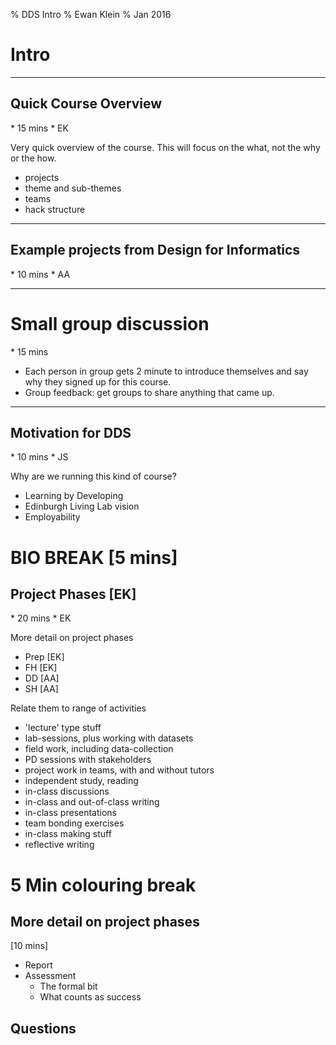 % DDS Intro
% Ewan Klein
% Jan 2016

# Intro

---

## Quick Course Overview

<div class="notes">
* 15 mins
* EK

</div>

Very quick overview of the course. This will focus on the what, not the why or the how.

* projects
* theme and sub-themes
* teams
* hack structure

---

## Example projects from Design for Informatics

<div class="notes">
* 10 mins
* AA

</div>

---

# Small group discussion

<div class="notes">
* 15 mins

</div>


* Each person in group gets 2 minute to introduce themselves and say why they signed up for this course.
* Group feedback: get groups to share anything that came up.

---

## Motivation for DDS

<div class="notes">
* 10 mins
* JS
</div>

Why are we running this kind of course?

* Learning by Developing
* Edinburgh Living Lab vision
* Employability

# BIO BREAK [5 mins]

## Project Phases [EK]

<div class="notes">
* 20 mins
* EK

</div>

More detail on project phases

* Prep [EK]
* FH [EK]
* DD [AA]
* SH [AA]

Relate them to range of activities

* 'lecture' type stuff
* lab-sessions, plus working with datasets
* field work, including data-collection
* PD sessions with stakeholders
* project work in teams, with and without tutors
* independent study, reading
* in-class discussions
* in-class and out-of-class writing
* in-class presentations
* team bonding exercises
* in-class making stuff
* reflective writing

# 5 Min colouring break

## More detail on project phases

[10 mins]

* Report
* Assessment
	* The formal bit
	* What counts as success

## Questions


